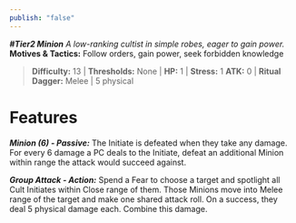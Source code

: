 ```yaml
---
publish: "false"
---
```

***#Tier2 Minion***
*A low-ranking cultist in simple robes, eager to gain power.*
**Motives & Tactics:** Follow orders, gain power, seek forbidden knowledge

> **Difficulty:** 13 | **Thresholds:** None | **HP:** 1 | **Stress:** 1
> **ATK:** 0 | **Ritual Dagger:** Melee | 5 physical

# Features

***Minion (6) - Passive:*** The Initiate is defeated when they take any damage. For every 6 damage a PC deals to the Initiate, defeat an additional Minion within range the attack would succeed against.

***Group Attack - Action:*** Spend a Fear to choose a target and spotlight all Cult Initiates within Close range of them. Those Minions move into Melee range of the target and make one shared attack roll. On a success, they deal 5 physical damage each. Combine this damage.
